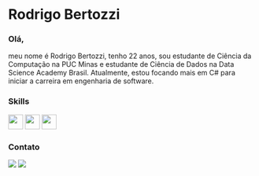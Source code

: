 # Rodrigo Bertozzi

### Olá,
<!--
**rodrigobertozzi/rodrigobertozzi** is a ✨ _special_ ✨ repository because its `README.md` (this file) appears on your GitHub profile.
-->
meu nome é Rodrigo Bertozzi, tenho 22 anos, sou estudante de Ciência da Computação na PUC Minas e estudante de Ciência de Dados na Data Science Academy Brasil. Atualmente, estou focando mais em C# para iniciar a carreira em engenharia de software. 
### Skills
<div>
 <img height="30em" src="https://img.shields.io/badge/C%23-239120?style=for-the-badge&logo=c-sharp&logoColor=white"/>
 <img height="30em" src="https://img.shields.io/badge/R-276DC3?style=for-the-badge&logo=r&logoColor=white"/>
 <img height="30em" src="https://img.shields.io/badge/Python-3776AB?style=for-the-badge&logo=python&logoColor=white"/>
 
</div>

### Contato
<div>
  <a href="https://www.facebook.com/rodrigo.bertozzicastro"> <img src="https://img.shields.io/badge/Facebook-1877F2?style=for-the-badge&logo=facebook&logoColor=white"></a>
  <a href="https://www.linkedin.com/in/rodrigo-bertozzi-de-castro/" target="_blank"><img src="https://img.shields.io/badge/-LinkedIn-%230077B5?style=for-the-badge&logo=linkedin&logoColor=white" target="_blank"></a> 

